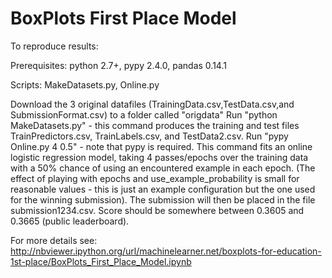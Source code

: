 
BoxPlots First Place Model
==========================

To reproduce results:

Prerequisites: python 2.7+, pypy 2.4.0, pandas 0.14.1

Scripts: MakeDatasets.py, Online.py

Download the 3 original datafiles (TrainingData.csv,TestData.csv,and SubmissionFormat.csv) to a folder called "origdata"
Run "python MakeDatasets.py" - this command produces the training and test files TrainPredictors.csv, TrainLabels.csv, and TestData2.csv.
Run "pypy Online.py 4 0.5" - note that pypy is required. This command fits an online logistic regression model, taking 4 passes/epochs over the training data with a 50% chance of using an encountered example in each epoch. (The effect of playing with epochs and use_example_probability is small for reasonable values - this is just an example configuration but the one used for the winning submission).
The submission will then be placed in the file submission1234.csv. Score should be somewhere between 0.3605 and 0.3665 (public leaderboard).

For more details see:
http://nbviewer.ipython.org/url/machinelearner.net/boxplots-for-education-1st-place/BoxPlots_First_Place_Model.ipynb



